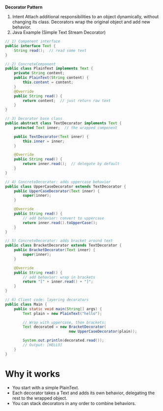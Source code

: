 **Decorator Pattern**

1. Intent
   Attach additional responsibilities to an object dynamically, without changing its class. Decorators wrap the original object and add new behavior.
2. Java Example (Simple Text Stream Decorator)

```java
// 1) Component interface
public interface Text {
    String read();  // read some text
}

// 2) ConcreteComponent
public class PlainText implements Text {
    private String content;
    public PlainText(String content) {
        this.content = content;
    }
    @Override
    public String read() {
        return content;  // just return raw text
    }
}

// 3) Decorator base class
public abstract class TextDecorator implements Text {
    protected Text inner;  // the wrapped component

    public TextDecorator(Text inner) {
        this.inner = inner;
    }

    @Override
    public String read() {
        return inner.read();  // delegate by default
    }
}

// 4) ConcreteDecorator: adds uppercase behavior
public class UpperCaseDecorator extends TextDecorator {
    public UpperCaseDecorator(Text inner) {
        super(inner);
    }

    @Override
    public String read() {
        // add behavior: convert to uppercase
        return inner.read().toUpperCase();
    }
}

// 5) ConcreteDecorator: adds bracket around text
public class BracketDecorator extends TextDecorator {
    public BracketDecorator(Text inner) {
        super(inner);
    }

    @Override
    public String read() {
        // add behavior: wrap in brackets
        return "[" + inner.read() + "]";
    }
}

// 6) Client code: layering decorators
public class Main {
    public static void main(String[] args) {
        Text plain = new PlainText("hello");

        // Wrap with uppercase, then brackets:
        Text decorated = new BracketDecorator(
                             new UpperCaseDecorator(plain));

        System.out.println(decorated.read());
        // Output: [HELLO]
    }
}
```

# Why it works

- You start with a simple PlainText.
- Each decorator takes a Text and adds its own behavior, delegating the rest to the wrapped object.
- You can stack decorators in any order to combine behaviors.
